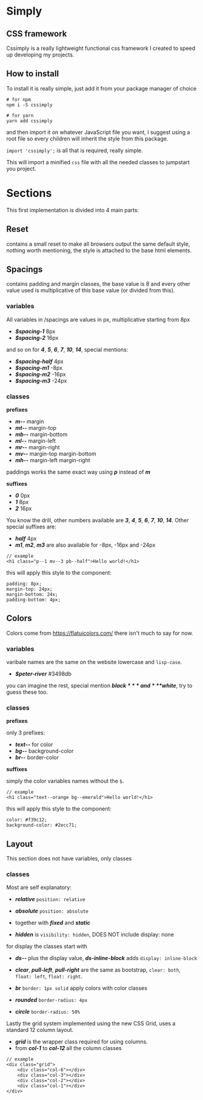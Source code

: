 # Simply
## CSS framework

Cssimply is a really lightweight functional css framework I created to speed up developing my projects.


## How to install

To install it is really simple, just add it from your package manager of choice

```
# for npm
npm i -S cssimply

# for yarn
yarn add cssimply
```

and then import it on whatever JavaScript file you want, I suggest using a root file so every children will inherit the style from this package.

`import 'cssimply';` is all that is required, really simple.

This will import a minified `css` file with all the needed classes to jumpstart you project.


# Sections

This first implementation is divided into 4 main parts:



## Reset
contains a small reset to make all browsers output the same default style, nothing worth mentioning, the style is attached to the base html elements.



## Spacings
contains padding and margin classes, the base value is 8 and every other value used is multiplicative of this base value (or divided from this).


### variables

All variables in /spacings are values in px, multiplicative starting from 8px

- ***$spacing-1*** 8px
- ***$spacing-2*** 16px

and so on for ***4***, ***5***, ***6***, ***7***, ***10***, ***14***, special mentions:

- ***$spacing-half*** 4px
- ***$spacing-m1*** -8px
- ***$spacing-m2*** -16px
- ***$spacing-m3*** -24px


### classes

**prefixes**

- ***m--*** margin
- ***mt--*** margin-top
- ***mb--*** margin-bottom
- ***ml--*** margin-left
- ***mr--*** margin-right
- ***mv--*** margin-top margin-bottom
- ***mh--*** margin-left margin-right

paddings works the same exact way using ***p*** instead of ***m***

**suffixes**

- ***0*** 0px
- ***1*** 8px
- ***2*** 16px

You know the drill, other numbers available are ***3***, ***4***, ***5***, ***6***, ***7***, ***10***, ***14***.
Other special suffixes are:

- ***half*** 4px
- ***m1***, ***m2***, ***m3*** are also available for -8px, -16px and -24px

```
// example
<h1 class="p--1 mv--3 pb--half">Hello world!</h1>
```
this will apply this style to the component:
```
padding: 8px;
margin-top: 24px;
margin-bottom: 24x;
padding-bottom: 4px;
```



## Colors

Colors come from https://flatuicolors.com/ there isn't much to say for now.


### variables

varibale names are the same on the website lowercase and `lisp-case`.

- ***$peter-river*** #3498db

you can imagine the rest, special mention ***$black*** and ***$white***, try to guess these too.


### classes


**prefixes**

only 3 prefixes:

- ***text--*** for color
- ***bg--*** background-color
- ***br--*** border-color


**suffixes**

simply the color variables names without the `$`.


```
// example
<h1 class="text--orange bg--emerald">Hello world!</h1>
```
this will apply this style to the component:
```
color: #f39c12;
background-color: #2ecc71;
```



## Layout

This section does not have variables, only classes

### classes

Most are self explanatory:

- ***relative*** `position: relative`
- ***absolute*** `position: absolute`
- together with ***fixed*** and ***static***

- ***hidden*** is `visibility: hidden`, DOES NOT include display: none

for display the classes start with

- ***ds--*** plus the display value, ***ds-inline-block*** adds `display: inline-block`

- ***clear***, ***pull-left***, ***pull-right*** are the same as bootstrap,
`clear: both`, `float: left`, `float: right`.

- ***br*** `border: 1px solid` apply colors with color classes
- ***rounded*** `border-radius: 4px`
- ***circle*** `border-radius: 50%`

Lastly the grid system implemented using the new CSS Grid, uses a standard 12 column layout.

- ***grid*** is the wrapper class required for using columns.
- from ***col-1*** to ***col-12*** all the column classes

```
// example
<div class="grid">
    <div class="col-6"></div>
    <div class="col-3"></div>
    <div class="col-2"></div>
    <div class="col-1"></div>
</div>
```
